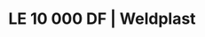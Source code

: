 ---
Filename: "le-10-000-df241"
Link: "file:/Users/vinayakpatel/Downloads/www.weldplast.cz/le-10-000-df241"
product_name: "LE 10 000 DF3 x 400 V / 17 kW"
product_id: "Obj. číslo:130.865"
title: "LE 10 000 DF | Weldplast"
product_desc: "Kompaktní ohřívače vzduchu s dvojitou přírubou Leister LE 5000 / 10000 DF jsou vhodné pro zabudování do systémů rozvodů vzduchu. Teplota vstupního vzduchu může být až 160 °C. Předehřátý vzduch lze znovu použít a ušetřit tak energii. Řada DF HT pro teploty vzduchu nad 600 °C a řada DF-C pro požadvky na bezemisní ohřevy.Kompaktní, snadno integrovatelnéVhodné pro recyklaci vzduchuBez integrované výkonové elektronikyVolitelně výkonový regulátor DSE nebo teplotní regulátor KSR DIGITAL"
product_specs: "Značka konformity, Třída ochrany I, NapětíV~3 x 400, PříkonW17 000, FrekvenceHz50 / 60, Max. teplota°C700 - 900, Průtok vzduchul/min1300, Hmotnostkg3,4, Max. vstupní teplota vzduchu°C150"
product_downloads: "LE 10000 DF/DF-R - produktový list stáhnout , LE DF- manuál SK stáhnout , LE DF - manuál CZ stáhnout , TECHNOLOGIE HORKÉHO VZDUCHU - katalog stáhnout"
href: "https://www.weldplast.cz/files/le-10000-df-df-r-produktovy-list.pdf, https://www.weldplast.cz/files/le-10000-df-df-r-produktovy-list.pdf, https://www.weldplast.cz/files/le5000-10000-df-sk.pdf, https://www.weldplast.cz/files/le5000-10000-df-sk.pdf, https://www.weldplast.cz/files/le5000-10000-df-cz.pdf, https://www.weldplast.cz/files/le5000-10000-df-cz.pdf, https://www.weldplast.cz/files/katalog-ph-web.pdf, https://www.weldplast.cz/files/katalog-ph-web.pdf"
p_desc_2: "Kompaktní ohřívače vzduchu s dvojitou přírubou Leister LE 5000 / 10000 DF jsou vhodné pro zabudování do systémů rozvodů vzduchu. Teplota vstupního vzduchu může být až 160 °C. Předehřátý vzduch lze znovu použít a ušetřit tak energii. Řada DF HT pro teploty vzduchu nad 600 °C a řada DF-C pro požadvky na bezemisní ohřevy.Kompaktní, snadno integrovatelnéVhodné pro recyklaci vzduchuBez integrované výkonové elektronikyVolitelně výkonový regulátor DSE nebo teplotní regulátor KSR DIGITAL"
accessories: "Adaptér Ø 92 (vnitřní) na Ø 62 (vnější)Adaptér Ø 90 (vnitřní) na Ø 60 (vnější)Příruba LE 10000 DF (Ø 121.5/89.5 mm x 3 mm), výstupPříruba LE 10000 DF (Ø 93 mm), výstupPříruba LE 10000 DF (Ø 91 mm), vstupPodložka klingerit HT 10000 DF, vstupPodložka klingerit HT 5000 DF, výstup, LE 10 000 DF3 x 400 V / 17 kWLE 10 000 DF3 x 400 V / 17 kW, bez elektronikyLE 10 000 DF3 x 400 V / 5.5 kW, bez elektronikyLE 10 000 DF3 x 400 V / 11 kW"
similar_products: "LE 10 000 DF3 x 400 V / 17 kWLE 10 000 DF3 x 400 V / 17 kW, bez elektronikyLE 10 000 DF3 x 400 V / 5.5 kW, bez elektronikyLE 10 000 DF3 x 400 V / 11 kW"
---